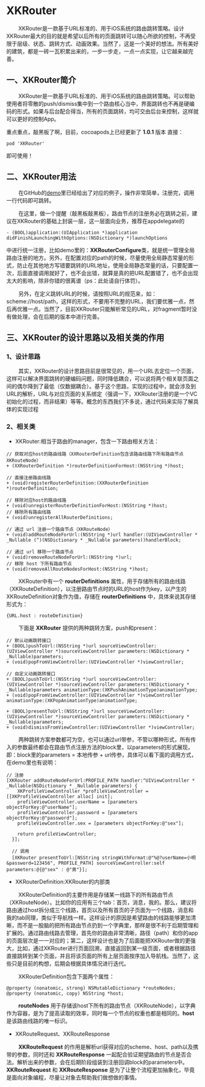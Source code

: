 # XKRouter
&nbsp;&nbsp;&nbsp;&nbsp;&nbsp;&nbsp;&nbsp;&nbsp;XKRouter是一款基于URL标准的、用于iOS系统的路由跳转策略。设计XKRouter最大的目的就是希望以后所有的页面跳转可以随心所欲的控制，不再受限于层级、状态、跳转方式、动画效果。当然了，这是一个美好的想法。所有美好的建筑，都是一砖一瓦积累出来的，一步一步走，一点一点实现，让它越来越完善。

## 一、XKRouter简介
&nbsp;&nbsp;&nbsp;&nbsp;&nbsp;&nbsp;&nbsp;&nbsp;XKRouter是一款基于URL标准的、用于iOS系统的路由跳转策略。可以帮助使用者将零散的push/dismiss集中到一个路由核心当中，界面跳转也不再是硬编码的形式。如果与后台配合得当，所有的页面跳转，均可交由后台来控制，这样就可以更好的控制App。

重点重点，敲黑板了啊，目前，cocoapods上已经更新了 **1.0.1** 版本
直接：

`pod 'XKRouter'`

即可使用！


## 二、XKRouter用法
&nbsp;&nbsp;&nbsp;&nbsp;&nbsp;&nbsp;&nbsp;&nbsp;在GitHub的[demo](https://github.com/buyu03/XKRouter)里已经给出了对应的例子，操作非常简单，注册完，调用一行代码即可跳转。

&nbsp;&nbsp;&nbsp;&nbsp;&nbsp;&nbsp;&nbsp;&nbsp;在这里，做一个提醒（敲黑板敲黑板），路由节点的注册务必在跳转之前，建议在XKRouter的基础上封装一层，这一层面向业务，推荐在appdelegate的

`- (BOOL)application:(UIApplication *)application didFinishLaunchingWithOptions:(NSDictionary *)launchOptions`

中进行统一注册，比如demo里的：**XKRouterConfigure**类，就是统一管理全局路由注册的地方。另外，在配置对应的path的时候，尽量使用全局静态常量的形式，防止在其他地方写错要跳转的URL地址，使用全局静态常量的话，只要配置一次，后面直接调用就好了，也不会出错，就算是真的把URL配置错了，也不会出现太大的影响，除非你错的很离谱（ps：此处请自行体罚）。

&nbsp;&nbsp;&nbsp;&nbsp;&nbsp;&nbsp;&nbsp;&nbsp;另外，在定义跳转URL的时候，请按照URL的规范来，如：scheme://host/path，这样的形式，不要用不完整的URL，我们要优雅一点，然后再优雅一点。当然了，目前XKRouter只能解析常见的URL，对fragment暂时没有做处理，会在后期的版本中进行完善。

## 三、XKRouter的设计思路以及相关类的作用

### 1、设计思路
&nbsp;&nbsp;&nbsp;&nbsp;&nbsp;&nbsp;&nbsp;&nbsp;其实，XKRouter的设计思路目前是很常见的，用一个URL去定位一个页面，这样可以解决界面跳转的硬编码问题，同时降低耦合，可以说将两个相关联页面之间的偶尔降到了最低（仅数据耦合）。基于这个思路，实现的过程中，就会涉及到URL的解析，URL与对应页面的关系绑定（强调一下，XKRouter注册的是一个VC初始化的过程，而非结果）等等。概念的东西我们不多说，通过代码来实际了解具体的实现过程

### 2、相关类
- XKRouter:相当于路由的manager，包含一下路由相关方法：

```
// 获取对应host的路由线路（XXRouterDefinition包含该路由线路下所有路由节点XKRouteNode）
+ (XXRouterDefinition *)routerDefinitionForHost:(NSString *)host;

// 直接注册路由线路
+ (void)registerRouterDefinition:(XXRouterDefinition *)routerDefinition;

// 移除对应host的路由线路
+ (void)unregisterRouterDefinitionForHost:(NSString *)host;
// 移除所有路由线路
+ (void)unregisterAllRouterDefinitions;

// 通过 url 注册一个路由节点（XKRouteNode）
+ (void)addRouteNodeForUrl:(NSString *)url handler:(UIViewController * _Nullable (^)(NSDictionary * _Nullable parameters))handlerBlock;

// 通过 url 移除一个路由节点
+ (void)removeRouteNodeForUrl:(NSString *)url;
// 移除 host 下所有路由节点
+ (void)removeAllRouteNodesForHost:(NSString *)host;
```

&nbsp;&nbsp;&nbsp;&nbsp;&nbsp;&nbsp;&nbsp;&nbsp;XKRouter中有一个 **routerDefinitions** 属性，用于存储所有的路由线路（XKRouteDefinition），以注册路由节点时的URL的host作为key，以产生的XKRouteDefinition对象作为值，存储在 **routerDefinitions** 中，具体来说其存储形式为：

`{URL.host : routeDefinition}`

&nbsp;&nbsp;&nbsp;&nbsp;&nbsp;&nbsp;&nbsp;&nbsp;下面是 **XKRouter** 提供的两种跳转方案，push和present：

```
// 默认动画跳转接口
+ (BOOL)pushToUrl:(NSString *)url sourceViewController:(UIViewController *)sourceViewController parameters:(NSDictionary * _Nullable)parameters;
+ (void)popFromViewController:(UIViewController *)viewController;

// 自定义动画跳转接口
+ (BOOL)pushToUrl:(NSString *)url sourceViewController:(UIViewController *)sourceViewController parameters:(NSDictionary * _Nullable)parameters animationType:(XKPushAnimationType)animationType;
+ (void)popFromViewController:(UIViewController *)viewController animationType:(XKPopAnimationType)animationType;

+ (BOOL)presentToUrl:(NSString *)url sourceViewController:(UIViewController *)sourceViewController parameters:(NSDictionary * _Nullable)parameters;
+ (void)dismissFromViewController:(UIViewController *)viewController;
```

&nbsp;&nbsp;&nbsp;&nbsp;&nbsp;&nbsp;&nbsp;&nbsp;两种跳转方案参数都可为空，也可以通过url带参，不管以哪种形式，所有传入的参数最终都会在路由节点注册方法的block里，以parameters的形式展现，即：block里的parameters = 本地传参 + url传参，具体可以看下面的调用方式，在demo里也有说明：

```
// 注册
[XKRouter addRouteNodeForUrl:PROFILE_PATH handler:^UIViewController * _Nullable(NSDictionary * _Nullable parameters) {
    XKProfileViewController *profileViewController = [[XKProfileViewController alloc] init];
    profileViewController.userName = [parameters objectForKey:@"userName"];
    profileViewController.password = [parameters objectForKey:@"password"];
    profileViewController.sex = [parameters objectForKey:@"sex"];
    
    return profileViewController;
  }];
  
  // 调用
  [XKRouter presentToUrl:[NSString stringWithFormat:@"%@?userName=小明&password=123456", PROFILE_PATH] sourceViewController:self parameters:@{@"sex" : @"男"}];

```

- XKRouterDefinition:XKRouter的内部类

&nbsp;&nbsp;&nbsp;&nbsp;&nbsp;&nbsp;&nbsp;&nbsp;XKRouterDefinition的主要作用是存储某一线路下的所有路由节点（XKRouteNode）。比如你的应用有三个tab：首页，消息，我的。那么，建议将路由通过host拆分成三个线路，首页以及所有首页的子页面为一个线路，消息和我的tab同理，类似于导航栈一样。这样设计的原因是希望路由的线路能够更加清晰，而不是一股脑的把所有路由节点扔到一个字典里，那样是很不利于后期管理和扩展的。通过路由线路去管理，首先你的路由非常清晰，路径（path）和你的app的页面层次是一一对应的；第二，这样设计也是为了后面能把XKRouter做的更强大，比如，通过XKRouter进行页面回溯，直接返回到某一级页面，或者根据路径直接跳转到某个页面，并且将该页面的所有上层页面按序加入导航栈。当然了，这些只是目前的构想，后期会根据具体情况进行迭代。

&nbsp;&nbsp;&nbsp;&nbsp;&nbsp;&nbsp;&nbsp;&nbsp;XKRouterDefinition包含下面两个属性：

```
@property (nonatomic, strong) NSMutableDictionary *routeNodes;
@property (nonatomic, copy) NSString *host;
```

&nbsp;&nbsp;&nbsp;&nbsp;&nbsp;&nbsp;&nbsp;&nbsp;**routeNodes** 用于存储该host下所有的路由节点（XKRouteNode），以字典作为容器，是为了提高读取的效率，同时每一个节点的权重也都是相同的。**host** 是该路由线路的唯一标识。

- XKRouteRequest、XKRouteResponse

&nbsp;&nbsp;&nbsp;&nbsp;&nbsp;&nbsp;&nbsp;&nbsp;**XKRouteRequest** 的作用是解析url获得对应的scheme、host、path以及携带的参数，同时还和 **XKRouteResponse** 一起配合验证期望路由的节点是否合法。解析出来的参数，会在后期阶段组装到注册回调block的parameters中。**XKRouteRequest** 和 **XKRouteResponse** 是为了让整个流程更加抽象化，毕竟是面向对象编程，尽量让对象去帮助我们做想做的事情。